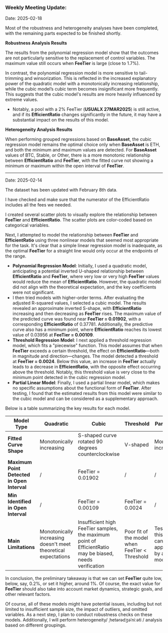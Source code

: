 ### **Weekly Meeting Update:**

Date: 2025-02-18

Most of the robustness and heterogeneity analyses have been completed, with the remaining parts expected to be finished shortly.

**Robustness Analysis Results**

The results from the polynomial regression model show that the outcomes are not particularly sensitive to the replacement of control variables. The maximum value still occurs when **FeeTier** is large (close to 1.7%).

In contrast, the polynomial regression model is more sensitive to tail-trimming and winsorization. This is reflected in the increased explanatory power of the quadratic model with a monotonically increasing relationship, while the cubic model’s cubic term becomes insignificant more frequently. This suggests that the cubic model's results are more heavily influenced by extreme values. 

- Notably, a pool with a 2% FeeTier (**USUALX 27MAR2025**) is still active, and if its **EfficientRatio** changes significantly in the future, it may have a substantial impact on the results of this model.

**Heterogeneity Analysis Results**

When performing grouped regressions based on **BaseAsset**, the cubic regression model remains the optimal choice only when **BaseAsset** is ETH, and both the minimum and maximum values are detected. For **BaseAsset** values of BTC, Stable, or Other, there is a more monotonic relationship between **EfficientRatio** and **FeeTier**, with the fitted curve not showing a minimum or maximum within the open interval of **FeeTier**.

----------

Date: 2025-02-14

The dataset has been updated with February 8th data. 

I have checked and make sure that the numerator of the EfficientRatio includes all the fees we needed.

I created several scatter plots to visually explore the relationship between **FeeTier** and **EfficientRatio**. The scatter plots are color-coded based on categorical variables.

Next, I attempted to model the relationship between **FeeTier** and **EfficientRatio** using three nonlinear models that seemed most appropriate for the task. It's clear that a simple linear regression model is inadequate, as the optimal **FeeTier** for a straight line would only occur at the endpoints of the range.

- **Polynomial Regression Model**: Initially, I used a quadratic model, anticipating a potential inverted U-shaped relationship between **EfficientRatio** and **FeeTier**, where very low or very high **FeeTier** values would reduce the mean of **EfficientRatio**. However, the quadratic model did not align with the theoretical expectation, and the key coefficients were not significant.
- I then tried models with higher-order terms. After evaluating the adjusted R-squared values, I selected a cubic model. The results revealed an approximate inverted S-shape, with **EfficientRatio** increasing and then decreasing as **FeeTier** rises. The maximum value of the predicted curve was found near **FeeTier = 0.01902**, with a corresponding **EfficientRatio** of 0.37781. Additionally, the predictive curve also has a minimum point, where **EfficientRatio** reaches its lowest value of 0.03956 at **FeeTier = 0.00109**. 
- **Threshold Regression Model**: I next applied a threshold regression model, which fits a "piecewise" function. This model assumes that when **FeeTier** exceeds a certain threshold, the effect on **EfficientRatio**—both in magnitude and direction—changes. The model detected a threshold at **FeeTier = 0.0024**. Below this value, an increase in **FeeTier** actually leads to a decrease in **EfficientRatio**, with the opposite effect occurring above the threshold. Notably, this threshold value is very close to the minimum point detected in the cubic regression model.
- **Partial Linear Model**: Finally, I used a partial linear model, which makes no specific assumptions about the functional form of **FeeTier**. After testing, I found that the estimated results from this model were similar to the cubic model and can be considered as a supplementary approach.

Below is a table summarizing the key results for each model.

| Model Type                                  | Quadratic                                                    | Cubic                                                        | Threshold                                      | Partial Linear                                               |
| ------------------------------------------- | ------------------------------------------------------------ | ------------------------------------------------------------ | ---------------------------------------------- | ------------------------------------------------------------ |
| **Fitted Curve Shape**                      | Monotonically increasing                                     | S-shaped curve rotated 90 degrees counterclockwise           | V-shaped                                       | Monotonically increasing                                     |
| **Maximum Point Detected in Open Interval** | /                                                            | FeeTier = 0.01902                                            | /                                              | /                                                            |
| **Min Identified in Open Interval**         | /                                                            | FeeTier = 0.00109                                            | FeeTier = 0.0024                               | /                                                            |
| **Main Limitations**                        | Monotonically increasing doesn't meet theoretical expectations | Insufficient high FeeTier samples, the maximum point of EfficientRatio may be biased, needs verification | Poor fit of the model when FeeTier < Threshold | Test indicates this model can be approximated by a Cubic model |

In conclusion, the preliminary takeaway is that we can set **FeeTier** quite low, below, say, 0.2%, or set it higher, around 1%. Of course, the exact value for **FeeTier** should also take into account market dynamics, strategic goals, and other relevant factors.

Of course, all of these models might have potential issues, including but not limited to insufficient sample size, the impact of outliers, and omitted variables. As a next step, I plan to conduct robustness checks on these models. Additionally, I will perform heterogeneity/ ˌhetərədʒəˈniːəti / analysis based on different groupings.

